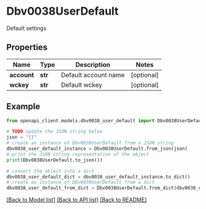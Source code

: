 # Dbv0038UserDefault

Default settings

## Properties

Name | Type | Description | Notes
------------ | ------------- | ------------- | -------------
**account** | **str** | Default account name | [optional] 
**wckey** | **str** | Default wckey | [optional] 

## Example

```python
from openapi_client.models.dbv0038_user_default import Dbv0038UserDefault

# TODO update the JSON string below
json = "{}"
# create an instance of Dbv0038UserDefault from a JSON string
dbv0038_user_default_instance = Dbv0038UserDefault.from_json(json)
# print the JSON string representation of the object
print(Dbv0038UserDefault.to_json())

# convert the object into a dict
dbv0038_user_default_dict = dbv0038_user_default_instance.to_dict()
# create an instance of Dbv0038UserDefault from a dict
dbv0038_user_default_from_dict = Dbv0038UserDefault.from_dict(dbv0038_user_default_dict)
```
[[Back to Model list]](../README.md#documentation-for-models) [[Back to API list]](../README.md#documentation-for-api-endpoints) [[Back to README]](../README.md)


